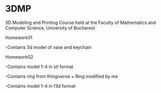 # 3DMP
3D Modeling and Printing Course held at the Faculty of Mathematics and Computer Science, University of Bucharest.

<p>Homework01</p>
-Contains 3d model of vase and keychain
<p></p>
<p>Homework02</p>
-Contains model 1-4 in stl format
<p></p>
-Contains ring from thingiverse + Ring modified by me
<p></p>
-Contains model 1-4 in f3d format
<p></p>


